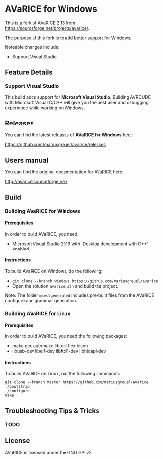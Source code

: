 # AVaRICE for Windows

This is a fork of AVaRICE 2.13 from <https://sourceforge.net/projects/avarice/>.

The purpose of this fork is to add better support for Windows.

Noteable changes include:

- Support Visual Studio

## Feature Details

### Support Visual Studio

This build adds support for **Microsoft Visual Studio**. Building AVRDUDE with Microsoft Visual C/C++ will give you the best user and debugging experience while working on Windows.

## Releases

You can find the latest releases of **AVaRICE for Windows** here:

<https://github.com/mariusgreuel/avarice/releases>

## Users manual

You can find the original documentation for AVaRICE here:

<http://avarice.sourceforge.net/>

## Build

### Building AVaRICE for Windows

#### Prerequisites

In order to build AVaRICE, you need:

- Microsoft Visual Studio 2019 with 'Desktop development with C++' enabled

#### Instructions

To build AVaRICE on Windows, do the following:

- `git clone --branch windows https://github.com/mariusgreuel/avarice`
- Open the solution `avarice.sln` and build the project.

Note: The folder `msvc\generated` includes pre-built files from the AVaRICE configure and grammar generation.

### Building AVaRICE for Linux

#### Prerequisites

In order to build AVaRICE, you need the following packages:

- make gcc automake libtool flex bison
- libusb-dev libelf-dev libftdi1-dev libhidapi-dev

#### Instructions

To build AVaRICE on Linux, run the following commands:

```
git clone --branch master https://github.com/mariusgreuel/avarice
./bootstrap
./configure
make
```

## Troubleshooting Tips & Tricks

### TODO

## License

AVaRICE is licensed under the GNU GPLv2.
